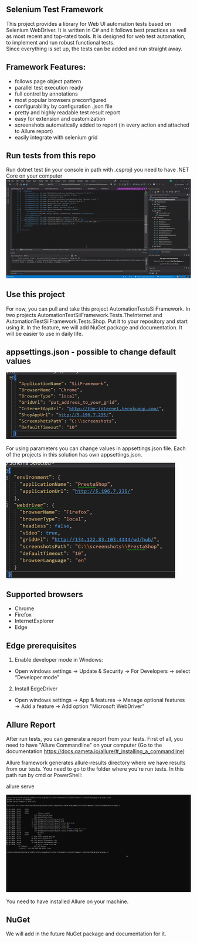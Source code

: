 ﻿## Selenium Test Framework  
This project provides a library for Web UI automation tests based on Selenium WebDriver. It is written in C# and it follows best practices as well as most recent 
and top-rated tools. It is designed for web test automation, to implement and run robust functional tests.  
Since everything is set up, the tests can be added and run straight away.
 
## Framework Features:
* follows page object pattern 
* parallel test execution ready
* full control by annotations
* most popular browsers preconfigured
* configurability by configuration .json file
* pretty and highly readable test result report
* easy for extension and customization
* screenshots automatically added to report (in every action and attached to Allure report)
* easily integrate with selenium grid

## Run tests from this repo

Run dotnet test (in your console in path with .csproj) you need to have .NET Core on your computer
![Run Tests](.\DocumentationImages\run_tests.gif)

## Use this project 

For now, you can pull and take this project AutomationTestsSiiFramework. In two projects AutomationTestSiiFramework.Tests.TheInternet and AutomationTestSiiFramework.Tests.Shop. Put it to your repository and start using it. 
In the feature, we will add NuGet package and documentation. It will be easier to use in daily life.


## appsettings.json - possible to change default values

![AppSettings.json](.\DocumentationImages\appsettings.png) 

For using parameters you can change values in appsettings.json file. Each of the projects in this solution has own appsettings.json.

![Presta appsettings.json](.\DocumentationImages\presta_appsettings.png) 

## Supported browsers
- Chrome
- Firefox
- InternetExplorer
- Edge

## Edge prerequisites
1. Enable developer mode in Windows:
- Open windows settings → Update & Security → For Developers → select “Developer mode”

2. Install EdgeDriver
- Open windows settings → App & features → Manage optional features → Add a feature → Add option "Microsoft WebDriver"

## Allure Report
After run tests, you can generate a report from your tests. First of all, you need to have "Allure Commandline" on your computer (Go to the documentation https://docs.qameta.io/allure/#_installing_a_commandline)

Allure framework generates allure-results directory where we have results from our tests. You need to go to the folder where you're run tests. In this path run by cmd or PowerShell:

allure serve

![Allure Report](.\DocumentationImages\allure_report.gif) 

You need to have installed Allure on your machine.

## NuGet 
We will add in the future NuGet package and documentation for it.